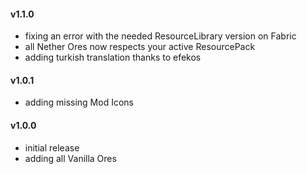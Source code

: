 #### v1.1.0
- fixing an error with the needed ResourceLibrary version on Fabric
- all Nether Ores now respects your active ResourcePack
- adding turkish translation thanks to efekos

#### v1.0.1
- adding missing Mod Icons

#### v1.0.0
- initial release
- adding all Vanilla Ores